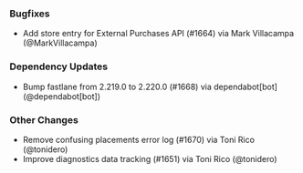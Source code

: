 ### Bugfixes
* Add store entry for External Purchases API (#1664) via Mark Villacampa (@MarkVillacampa)
### Dependency Updates
* Bump fastlane from 2.219.0 to 2.220.0 (#1668) via dependabot[bot] (@dependabot[bot])
### Other Changes
* Remove confusing placements error log (#1670) via Toni Rico (@tonidero)
* Improve diagnostics data tracking (#1651) via Toni Rico (@tonidero)
